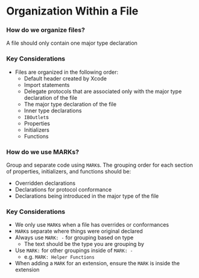 # Organization Within a File
### How do we organize files?
A file should only contain one major type declaration 

### Key Considerations
* Files are organized in the following order:
	* Default header created by Xcode
	* Import statements
	* Delegate protocols that are associated only with the major type declaration of the file
	* The major type declaration of the file
	* Inner type declarations
	* `IBOutlet`s
	* Properties
	* Initializers
	* Functions 

### How do we use MARKs?
Group and separate code using `MARK`s. The grouping order for each section of properties, initializers, and functions should be:
* Overridden declarations
* Declarations for protocol conformance
* Declarations being introduced in the major type of the file

### Key Considerations
* We only use `MARK`s when a file has overrides or conformances
* `MARK`s separate where things were original declared
* Always use `MARK: -` for grouping based on type
	* The text should be the type you are grouping by
* Use `MARK:` for other groupings inside of `MARK: -` 
	* e.g.  `MARK: Helper Functions`
* When adding a `MARK` for an extension, ensure the `MARK` is inside the extension
